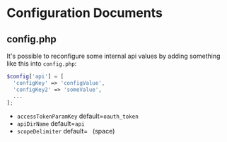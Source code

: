 # Configuration Documents

## config.php

It's possible to reconfigure some internal api values by adding something like this into `config.php`:

```php
$config['api'] = [
  'configKey' => 'configValue',
  'configKey2' => 'someValue',
  ...
];
```

 * `accessTokenParamKey` default=`oauth_token`
 * `apiDirName` default=`api`
 * `scopeDelimiter` default=` ` (space)
